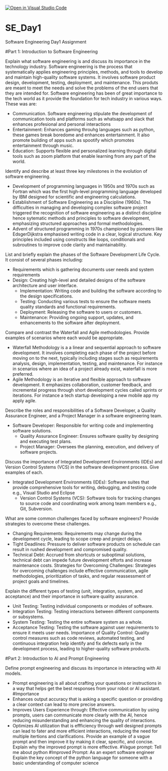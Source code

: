 [![Open in Visual Studio Code](https://classroom.github.com/assets/open-in-vscode-2e0aaae1b6195c2367325f4f02e2d04e9abb55f0b24a779b69b11b9e10269abc.svg)](https://classroom.github.com/online_ide?assignment_repo_id=15598651&assignment_repo_type=AssignmentRepo)
# SE_Day1
Software Engineering Day1 Assignment

#Part 1: Introduction to Software Engineering

Explain what software engineering is and discuss its importance in the technology industry.
Software engineering is the process that systematically applies engineering principles, methods, and tools to develop and maintain high-quality software systems. It involves software product design, development, testing, deployment, and maintenance. This produts are meant to meet the needs and solve the problems of the end users that they are intended for.
Software engineering has been of great importance to the tech world as it provide the foundation for tech industry in various ways. These was are:
- Communication. Software engineering stipulate the development of communication tools and platforms such as whatsapp and slack that enhances profesional and personal interactions
- Entertainment: Enhances gaming throuhg languages such as python, these games break boredome and enhances entertainment. It also promote building of apps such as spootify which promotes entertainment through music.
- Education: Supports flexible and personalized learning through digital tools such as zoom platform that enable learning from any part of the world.

Identify and describe at least three key milestones in the evolution of software engineering.
- Development of programming languages in 1950s and 1970s such as Fortran which was the first high-level programming language developed by IBM designed for scientific and engineering calculations.
- Establishment of Software Engineering as a Discipline (1960s). The difficulties in managing and developing complex software project triggered the recognition of software engineering as a distinct discipline hence sytematic methods and principles to software development, emphasizing structured approaches and formal methodologies.
- Advent of structured programming in 1970s championed by pioneers like EdsgerDijkstra emphasised writing code in a clear, logical structure. Key principles included using constructs like loops, conditionals and subroutines to improve code clarity and maintainability.

List and briefly explain the phases of the Software Development Life Cycle.
It consist of several phases including:
- Requirements which is gathering documents user needs and system requirements
- Design: Creating high-level and detailed designs of the software architecture and user interface.
  - Implementation: Writing code and building the software according to the design specifications.
  - Testing: Conducting various tests to ensure the software meets quality standards and functional requirements.
  - Deployment: Releasing the software to users or customers.
  - Maintenance: Providing ongoing support, updates, and enhancements to the software after deployment.


Compare and contrast the Waterfall and Agile methodologies. Provide examples of scenarios where each would be appropriate.
- Waterfall Methodology is a a linear and sequential approach to software development. It involves completing each phase of the project before moving on to the next, typically including stages such as requirements analysis, design, implementation, testing, and maintenance. For instance in scenarios where an idea of a project already exist, waterfall is more preferred.
- Agile Methodology is an iterative and flexible approach to software development. It emphasizes collaboration, customer feedback, and incremental progress through short development cycles called sprints or iterations. For instance a tech startup developing a new mobile app my apply agile.
  

Describe the roles and responsibilities of a Software Developer, a Quality Assurance Engineer, and a Project Manager in a software engineering team.
- Software Developer: Responsible for writing code and implementing software solutions.
  - Quality Assurance Engineer: Ensures software quality by designing and executing test plans.
  - Project Manager: Oversees the planning, execution, and delivery of software projects.

Discuss the importance of Integrated Development Environments (IDEs) and Version Control Systems (VCS) in the software development process. Give examples of each.
- Integrated Development Environments (IDEs): Software suites that provide comprehensive tools for writing, debugging, and testing code e.g., Visual Studio and Eclipse
  - Version Control Systems (VCS): Software tools for tracking changes to source code and coordinating work among team members e.g., Git, Subversion.


What are some common challenges faced by software engineers? Provide strategies to overcome these challenges.
 - Changing Requirements: Requirements may change during the development cycle, leading to scope creep and project delays.
  - Tight Deadlines: Pressure to deliver software products on schedule can result in rushed development and compromised quality.
  - Technical Debt: Accrued from shortcuts or suboptimal solutions, technical debt can impede future development efforts and increase maintenance costs.
Strategies for Overcoming Challenges: Strategies for overcoming challenges include effective communication, agile methodologies, prioritization of tasks, and regular reassessment of project goals and timelines.


Explain the different types of testing (unit, integration, system, and acceptance) and their importance in software quality assurance.
 - Unit Testing: Testing individual components or modules of software.
  - Integration Testing: Testing interactions between different components or subsystems.
  - System Testing: Testing the entire software system as a whole.
  - Acceptance Testing: Testing the software against user requirements to ensure it meets user needs.
Importance of Quality Control: Quality control measures such as code reviews, automated testing, and continuous integration help identify and fix defects early in the development process, leading to higher-quality software products.


#Part 2: Introduction to AI and Prompt Engineering


Define prompt engineering and discuss its importance in interacting with AI models.
- Prompt engineering is all about crafting your questions or instructions in a way that helps get the best responses from your robot or AI assistant.
#Importance
- Enhances output accuracy that is asking a specific question or providing a clear context can lead to more precise answers.
- Improves Users Experience through: Effective communication by using prompts, users can communicate more clearly with the AI, hence reducing misunderstanding and enhancing the quality of interactions.
- Optimizes AI utilization that is effficiency through well designed prompts can lead to fater and more efficient interactions, reducing the need for multiple itertions and clarifications.
Provide an example of a vague prompt and then improve it by making it clear, specific, and concise. Explain why the improved prompt is more effective.
  #Vague prompt: Tell me about python
  #Improved Prompt: As an expert software engineer Explain the key concept of the python language for someone with a basic understanding of computer science
